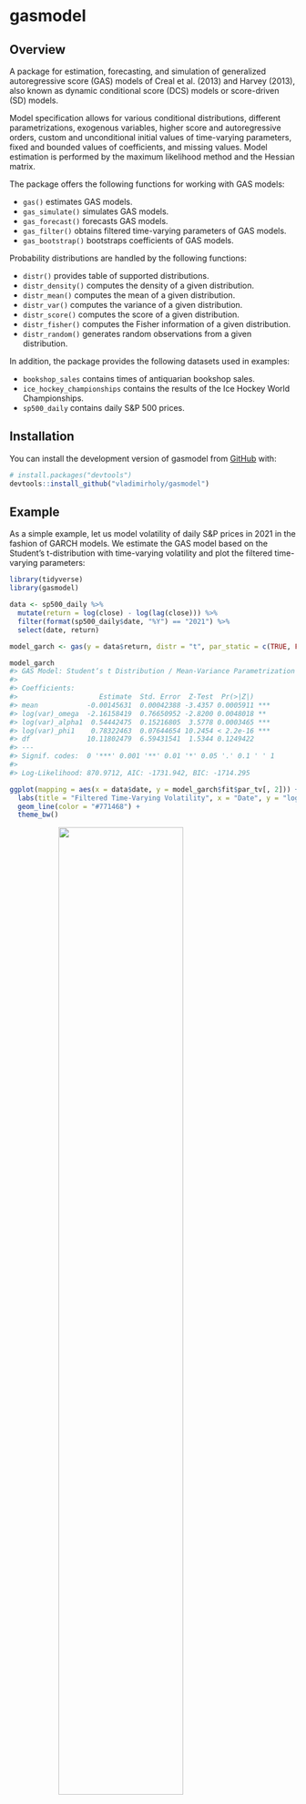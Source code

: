 
<!-- README.md is generated from README.Rmd. Please edit that file -->

# gasmodel

<!-- badges: start -->
<!-- badges: end -->

## Overview

A package for estimation, forecasting, and simulation of generalized
autoregressive score (GAS) models of Creal et al. (2013) and Harvey
(2013), also known as dynamic conditional score (DCS) models or
score-driven (SD) models.

Model specification allows for various conditional distributions,
different parametrizations, exogenous variables, higher score and
autoregressive orders, custom and unconditional initial values of
time-varying parameters, fixed and bounded values of coefficients, and
missing values. Model estimation is performed by the maximum likelihood
method and the Hessian matrix.

The package offers the following functions for working with GAS models:

-   `gas()` estimates GAS models.
-   `gas_simulate()` simulates GAS models.
-   `gas_forecast()` forecasts GAS models.
-   `gas_filter()` obtains filtered time-varying parameters of GAS
    models.
-   `gas_bootstrap()` bootstraps coefficients of GAS models.

Probability distributions are handled by the following functions:

-   `distr()` provides table of supported distributions.
-   `distr_density()` computes the density of a given distribution.
-   `distr_mean()` computes the mean of a given distribution.
-   `distr_var()` computes the variance of a given distribution.
-   `distr_score()` computes the score of a given distribution.
-   `distr_fisher()` computes the Fisher information of a given
    distribution.
-   `distr_random()` generates random observations from a given
    distribution.

In addition, the package provides the following datasets used in
examples:

-   `bookshop_sales` contains times of antiquarian bookshop sales.
-   `ice_hockey_championships` contains the results of the Ice Hockey
    World Championships.
-   `sp500_daily` contains daily S&P 500 prices.

## Installation

You can install the development version of gasmodel from
[GitHub](https://github.com/) with:

``` r
# install.packages("devtools")
devtools::install_github("vladimirholy/gasmodel")
```

## Example

As a simple example, let us model volatility of daily S&P prices in 2021
in the fashion of GARCH models. We estimate the GAS model based on the
Student’s t-distribution with time-varying volatility and plot the
filtered time-varying parameters:

``` r
library(tidyverse)
library(gasmodel)

data <- sp500_daily %>%
  mutate(return = log(close) - log(lag(close))) %>%
  filter(format(sp500_daily$date, "%Y") == "2021") %>%
  select(date, return)

model_garch <- gas(y = data$return, distr = "t", par_static = c(TRUE, FALSE, TRUE))

model_garch
#> GAS Model: Student‘s t Distribution / Mean-Variance Parametrization / Unit Scaling 
#> 
#> Coefficients: 
#>                    Estimate  Std. Error  Z-Test  Pr(>|Z|)    
#> mean            -0.00145631  0.00042388 -3.4357 0.0005911 ***
#> log(var)_omega  -2.16158419  0.76650952 -2.8200 0.0048018 ** 
#> log(var)_alpha1  0.54442475  0.15216805  3.5778 0.0003465 ***
#> log(var)_phi1    0.78322463  0.07644654 10.2454 < 2.2e-16 ***
#> df              10.11802479  6.59431541  1.5344 0.1249422    
#> ---
#> Signif. codes:  0 '***' 0.001 '**' 0.01 '*' 0.05 '.' 0.1 ' ' 1
#> 
#> Log-Likelihood: 870.9712, AIC: -1731.942, BIC: -1714.295

ggplot(mapping = aes(x = data$date, y = model_garch$fit$par_tv[, 2])) +
  labs(title = "Filtered Time-Varying Volatility", x = "Date", y = "log(Sigma)") +
  geom_line(color = "#771468") +
  theme_bw()
```

<img src="man/figures/README-example-1.png" width="66%" style="display: block; margin: auto;" />

## Case Studies

To further illustrate…

## Supported Distributions

Currently, there are 18 distributions available.

The list of supported distribution can be obtained by the `distr()`
function:

``` r
print(distr(), right = FALSE, row.names = FALSE)
#>  distr_title                     param_title   distr     param    type        dim   orthog default
#>  Bernoulli                       Probabilistic bernoulli prob     binary      uni    TRUE   TRUE  
#>  Categorical                     Worth         cat       worth    categorical multi FALSE   TRUE  
#>  Double Poisson                  Mean          dpois     mean     count       uni    TRUE   TRUE  
#>  Exponential                     Rate          exp       rate     duration    uni    TRUE  FALSE  
#>  Exponential                     Scale         exp       scale    duration    uni    TRUE   TRUE  
#>  Gamma                           Rate          gamma     rate     duration    uni   FALSE  FALSE  
#>  Gamma                           Scale         gamma     scale    duration    uni   FALSE   TRUE  
#>  Generalized Gamma               Rate          gengamma  rate     duration    uni   FALSE  FALSE  
#>  Generalized Gamma               Scale         gengamma  scale    duration    uni   FALSE   TRUE  
#>  Geometric                       Mean          geom      mean     count       uni    TRUE   TRUE  
#>  Geometric                       Probabilistic geom      prob     count       uni    TRUE  FALSE  
#>  Multivariate Normal             Mean-Variance mnorm     mean_var real        multi FALSE   TRUE  
#>  Negative Binomial               NB2           negbin    nb2      count       uni    TRUE   TRUE  
#>  Negative Binomial               Probabilistic negbin    prob     count       uni   FALSE  FALSE  
#>  Normal                          Mean-Variance norm      mean_var real        uni    TRUE   TRUE  
#>  Plackett-Luce                   Worth         pluce     worth    ranking     multi FALSE   TRUE  
#>  Poisson                         Mean          pois      mean     count       uni    TRUE   TRUE  
#>  Skellam                         Difference    skellam   diff     integer     uni   FALSE  FALSE  
#>  Skellam                         Mean-Variance skellam   mean_var integer     uni   FALSE   TRUE  
#>  Student‘s t                     Mean-Variance t         mean_var real        uni   FALSE   TRUE  
#>  Weibull                         Rate          weibull   rate     duration    uni   FALSE  FALSE  
#>  Weibull                         Scale         weibull   scale    duration    uni   FALSE   TRUE  
#>  Zero-Inflated Geometric         Mean          zigeom    mean     count       uni   FALSE   TRUE  
#>  Zero-Inflated Negative Binomial NB2           zinegbin  nb2      count       uni   FALSE   TRUE  
#>  Zero-Inflated Poisson           Mean          zipois    mean     count       uni   FALSE   TRUE
```

Details of each distribution, including its density function, expected
value, variance, score, and Fisher information, can be found in vignette
‘distributions’.

## Generalized Autoregressive Score Models

The generalized autoregressive score (GAS) models of Creal et al. (2013)
and Harvey (2013), also known as dynamic conditional score (DCS) models
or score-driven (SD) models, have established themselves as a useful
modern framework for time series modeling.

The GAS models are observation-driven models allowing for any underlying
probability distribution
![p(y_t\|f_t)](https://latex.codecogs.com/png.image?%5Cdpi%7B110%7D&space;%5Cbg_white&space;p%28y_t%7Cf_t%29 "p(y_t|f_t)")
with any time-varying parameters
![f_t](https://latex.codecogs.com/png.image?%5Cdpi%7B110%7D&space;%5Cbg_white&space;f_t "f_t")
for time series
![y_t](https://latex.codecogs.com/png.image?%5Cdpi%7B110%7D&space;%5Cbg_white&space;y_t "y_t").
They capture the dynamics of time-varying parameters using the
autoregressive term and the lagged score, i.e. the gradient of the
log-likelihood function. Exogenous variables can also be included.
Specifically, time-varying parameters
![f\_{t}](https://latex.codecogs.com/png.image?%5Cdpi%7B110%7D&space;%5Cbg_white&space;f_%7Bt%7D "f_{t}")
follow the recursion

![f\_{t} = \\omega + \\sum\_{i=1}^M \\beta_i x\_{ti} + \\sum\_{j=1}^P \\alpha_j S(f\_{t - j}) \\nabla(y\_{t - j}, f\_{t - j}) + \\sum\_{k=1}^Q \\varphi_k f\_{t-k},](https://latex.codecogs.com/png.image?%5Cdpi%7B110%7D&space;%5Cbg_white&space;f_%7Bt%7D%20%3D%20%5Comega%20%2B%20%5Csum_%7Bi%3D1%7D%5EM%20%5Cbeta_i%20x_%7Bti%7D%20%2B%20%5Csum_%7Bj%3D1%7D%5EP%20%5Calpha_j%20S%28f_%7Bt%20-%20j%7D%29%20%5Cnabla%28y_%7Bt%20-%20j%7D%2C%20f_%7Bt%20-%20j%7D%29%20%2B%20%5Csum_%7Bk%3D1%7D%5EQ%20%5Cvarphi_k%20f_%7Bt-k%7D%2C "f_{t} = \omega + \sum_{i=1}^M \beta_i x_{ti} + \sum_{j=1}^P \alpha_j S(f_{t - j}) \nabla(y_{t - j}, f_{t - j}) + \sum_{k=1}^Q \varphi_k f_{t-k},")

where
![\\omega](https://latex.codecogs.com/png.image?%5Cdpi%7B110%7D&space;%5Cbg_white&space;%5Comega "\omega")
is a vector of constants,
![\\beta_i](https://latex.codecogs.com/png.image?%5Cdpi%7B110%7D&space;%5Cbg_white&space;%5Cbeta_i "\beta_i")
are regression parameters,
![\\alpha_j](https://latex.codecogs.com/png.image?%5Cdpi%7B110%7D&space;%5Cbg_white&space;%5Calpha_j "\alpha_j")
are score parameters,
![\\varphi_k](https://latex.codecogs.com/png.image?%5Cdpi%7B110%7D&space;%5Cbg_white&space;%5Cvarphi_k "\varphi_k")
are autoregressive parameters,
![x\_{ti}](https://latex.codecogs.com/png.image?%5Cdpi%7B110%7D&space;%5Cbg_white&space;x_%7Bti%7D "x_{ti}")
are exogenous variables,
![S(f_t)](https://latex.codecogs.com/png.image?%5Cdpi%7B110%7D&space;%5Cbg_white&space;S%28f_t%29 "S(f_t)")
is a scaling function for the score, and
![\\nabla(y_t, f_t)](https://latex.codecogs.com/png.image?%5Cdpi%7B110%7D&space;%5Cbg_white&space;%5Cnabla%28y_t%2C%20f_t%29 "\nabla(y_t, f_t)")
is the score given by

![\\nabla(y_t, f_t) = \\frac{\\partial \\ln p(y_t \| f_t)}{\\partial f_t}.](https://latex.codecogs.com/png.image?%5Cdpi%7B110%7D&space;%5Cbg_white&space;%5Cnabla%28y_t%2C%20f_t%29%20%3D%20%5Cfrac%7B%5Cpartial%20%5Cln%20p%28y_t%20%7C%20f_t%29%7D%7B%5Cpartial%20f_t%7D. "\nabla(y_t, f_t) = \frac{\partial \ln p(y_t | f_t)}{\partial f_t}.")

Alternatively, a different model can be obtained by defining the
recursion in the fashion of regression models with dynamic errors as

![f\_{t} = \\omega + \\sum\_{i=1}^M \\beta_i x\_{ti} + e\_{t}, \\quad e_t = \\sum\_{j=1}^P \\alpha_j S(f\_{t - j}) \\nabla(y\_{t - j}, f\_{t - j}) + \\sum\_{k=1}^Q \\varphi_k e\_{t-k}.](https://latex.codecogs.com/png.image?%5Cdpi%7B110%7D&space;%5Cbg_white&space;f_%7Bt%7D%20%3D%20%5Comega%20%2B%20%5Csum_%7Bi%3D1%7D%5EM%20%5Cbeta_i%20x_%7Bti%7D%20%2B%20e_%7Bt%7D%2C%20%5Cquad%20e_t%20%3D%20%5Csum_%7Bj%3D1%7D%5EP%20%5Calpha_j%20S%28f_%7Bt%20-%20j%7D%29%20%5Cnabla%28y_%7Bt%20-%20j%7D%2C%20f_%7Bt%20-%20j%7D%29%20%2B%20%5Csum_%7Bk%3D1%7D%5EQ%20%5Cvarphi_k%20e_%7Bt-k%7D. "f_{t} = \omega + \sum_{i=1}^M \beta_i x_{ti} + e_{t}, \quad e_t = \sum_{j=1}^P \alpha_j S(f_{t - j}) \nabla(y_{t - j}, f_{t - j}) + \sum_{k=1}^Q \varphi_k e_{t-k}.")

The GAS models can be straightforwardly estimated by the maximum
likelihood method. For the asymptotic theory regarding the GAS models
and maximum likelihood estimation, see Blasques et al. (2014), Blasques
et al. (2018), and Blasques et al. (2022).

The use of the score for updating time-varying parameters is optimal in
an information theoretic sense. For an investigation of the optimality
properties of GAS models, see Blasques et al. (2015) and Blasques et
al. (2021).

Generally, the GAS models perform quite well when compared to
alternatives, including parameter-driven models. For a comparison of the
GAS models to alternative models, see Koopman et al. (2016) and Blazsek
and Licht (2020).

The GAS class includes many well-known econometric models, such as the
generalized autoregressive conditional heteroskedasticity (GARCH) model
of Bollerslev (1986), the autoregressive conditional duration (ACD)
model of Engle and Russel (1998), and the Poisson count model of Davis
et al. (2003). More recently, a variety of novel score-driven models has
been proposed, such as the Beta-t-(E)GARCH model of Harvey and
Chakravarty (2008), the discrete price changes model of Koopman et
al. (2018), the directional model of Harvey (2019), the bivariate
Poisson model of Koopman and Lit (2019), and the ranking model of Holý
and Zouhar (2021). For an overview of various GAS models, see Harvey
(2022).

The extensive GAS literature is listed on
[www.gasmodel.com](http://www.gasmodel.com).

## References

Blasques, F., Gorgi, P., Koopman, S. J., and Wintenberger, O. (2018).
Feasible Invertibility Conditions and Maximum Likelihood Estimation for
Observation-Driven Models. *Electronic Journal of Statistics*,
**12**(1), 1019–1052. doi:
[10.1214/18-ejs1416](https://doi.org/10.1214/18-ejs1416).

Blasques, F., Koopman, S. J., and Lucas, A. (2014). Stationarity and
Ergodicity of Univariate Generalized Autoregressive Score Processes.
*Electronic Journal of Statistics*, **8**(1), 1088–1112. doi:
[10.1214/14-ejs924](https://doi.org/10.1214/14-ejs924).

Blasques, F., Koopman, S. J., and Lucas, A. (2015).
Information-Theoretic Optimality of Observation-Driven Time Series
Models for Continuous Responses. *Biometrika*, **102**(2), 325–343. doi:
[10.1093/biomet/asu076](https://doi.org/10.1093/biomet/asu076).

Blasques, F., Lucas, A., and van Vlodrop, A. C. (2021). Finite Sample
Optimality of Score-Driven Volatility Models: Some Monte Carlo Evidence.
*Econometrics and Statistics*, **19**, 47–57. doi:
[10.1016/j.ecosta.2020.03.010](https://doi.org/10.1016/j.ecosta.2020.03.010).

Blasques, F., van Brummelen, J., Koopman, S. J., and Lucas, A. (2022).
Maximum Likelihood Estimation for Score-Driven Models. *Journal of
Econometrics*, **227**(2), 325–346. doi:
[10.1016/j.jeconom.2021.06.003](https://doi.org/10.1016/j.jeconom.2021.06.003).

Blazsek, S. and Licht, A. (2020). Dynamic Conditional Score Models: A
Review of Their Applications. *Applied Economics*, **52**(11),
1181–1199. doi:
[10.1080/00036846.2019.1659498](https://doi.org/10.1080/00036846.2019.1659498).

Bollerslev, T. (1986). Generalized Autoregressive Conditional
Heteroskedasticity. *Journal of Econometrics*, **31**(3), 307–327. doi:
[10.1016/0304-4076(86)90063-1](https://doi.org/10.1016/0304-4076(86)90063-1).

Creal, D., Koopman, S. J., and Lucas, A. (2013). Generalized
Autoregressive Score Models with Applications. *Journal of Applied
Econometrics*, **28**(5), 777–795. doi:
[10.1002/jae.1279](https://doi.org/10.1002/jae.1279).

Davis, R. A., Dunsmuir, W. T. M., and Street, S. B. (2003).
Observation-Driven Models for Poisson Counts. *Biometrika*, **90**(4),
777–790. doi:
[10.1093/biomet/90.4.777](https://doi.org/10.1093/biomet/90.4.777).

Engle, R. F. and Russell, J. R. (1998). Autoregressive Conditional
Duration: A New Model for Irregularly Spaced Transaction Data.
*Econometrica*, **66**(5), 1127–1162. doi:
[10.2307/2999632](https://doi.org/10.2307/2999632).

Harvey, A. C. (2013). *Dynamic Models for Volatility and Heavy Tails:
With Applications to Financial and Economic Time Series*. Cambridge
University Press. doi:
[10.1017/cbo9781139540933](https://doi.org/10.1017/cbo9781139540933).

Harvey, A. C. (2022). Score-Driven Time Series Models. *Annual Review of
Statistics and Its Application*, **9**(1), 321–342. doi:
[10.1146/annurev-statistics-040120-021023](https://doi.org/10.1146/annurev-statistics-040120-021023).

Harvey, A. C. and Chakravarty, T. (2008). Beta-t-(E)GARCH. *Cambridge
Working Papers in Economics*, CWPE 0840. doi:
[10.17863/cam.5286](https://doi.org/10.17863/cam.5286).

Harvey, A., Hurn, S., and Thiele, S. (2019). Modeling Directional
(Circular) Time Series. *Cambridge Working Papers in Economics*, CWPE
1971. doi: [10.17863/cam.43915](https://doi.org/10.17863/cam.43915).

Holý, V. and Zouhar, J. (2021). Modelling Time-Varying Rankings with
Autoregressive and Score-Driven Dynamics. arXiv:
[2101.04040](https://arxiv.org/abs/2101.04040).

Koopman, S. J. and Lit, R. (2019). Forecasting Football Match Results in
National League Competitions Using Score-Driven Time Series Models.
*International Journal of Forecasting*, **35**(2), 797–809. doi:
[10.1016/j.ijforecast.2018.10.011](https://doi.org/10.1016/j.ijforecast.2018.10.011).

Koopman, S. J., Lit, R., Lucas, A., and Opschoor, A. (2018). Dynamic
Discrete Copula Models for High-Frequency Stock Price Changes. *Journal
of Applied Econometrics*, **33**(7), 966–985. doi:
[10.1002/jae.2645](https://doi.org/10.1002/jae.2645).

Koopman, S. J., Lucas, A., and Scharth, M. (2016). Predicting
Time-Varying Parameters with Parameter-Driven and Observation-Driven
Models. *Review of Economics and Statistics*, **98**(1), 97–110. doi:
[10.1162/rest_a\_00533](https://doi.org/10.1162/rest_a_00533).
